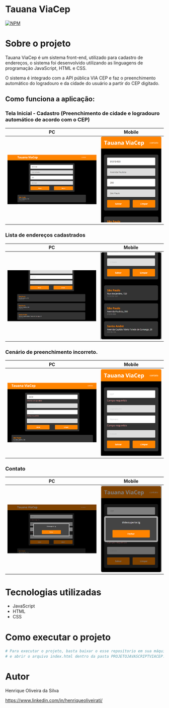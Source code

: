 # Tauana ViaCep
[![NPM](https://img.shields.io/badge/licence-MIT-blue)](https://github.com/HenriqueSilvaIt/ProjectJavaScriptViaCep/blob/main/LICENSE) 

# Sobre o projeto

Tauana ViaCep é um sistema front-end, utilizado para cadastro de endereços, o sistema foi desenvolvido utilizando as linguagens de programação
JavaScript, HTML e CSS.

O sistema é integrado com a API pública VIA CEP e faz o preenchimento automático do logradouro e da cidade do usuário a partir do CEP digitado.

## Como funciona a aplicação:

### Tela Inicial - Cadastro (Preenchimento de cidade e logradouro automático de acordo com o CEP)

PC             |  Mobile
:-------------------------:|:-------------------------:
![](https://github.com/HenriqueSilvaIt/Assets/blob/main/ViaCep%20-%20Java%20Script/tela%20c.png)  |  ![](https://github.com/HenriqueSilvaIt/Assets/blob/main/ViaCep%20-%20Java%20Script/Mobil.png)


### Lista de endereços cadastrados

PC             |  Mobile
:-------------------------:|:-------------------------:
![](https://github.com/HenriqueSilvaIt/Assets/blob/main/ViaCep%20-%20Java%20Script/c-%20listpng.png)  |  ![](https://github.com/HenriqueSilvaIt/Assets/blob/main/ViaCep%20-%20Java%20Script/m%20-%20lit.png)

### Cenário de preenchimento incorreto.

PC             |  Mobile
:-------------------------:|:-------------------------:
![](https://github.com/HenriqueSilvaIt/Assets/blob/main/ViaCep%20-%20Java%20Script/c%20-%20e.png)  |  ![](https://github.com/HenriqueSilvaIt/Assets/blob/main/ViaCep%20-%20Java%20Script/m%20e.png)

### Contato

PC             |  Mobile
:-------------------------:|:-------------------------:
![](https://github.com/HenriqueSilvaIt/Assets/blob/main/ViaCep%20-%20Java%20Script/contac.png)  |  ![](https://github.com/HenriqueSilvaIt/Assets/blob/main/ViaCep%20-%20Java%20Script/m%20-%20cont.png)

# Tecnologias utilizadas

- JavaScript
- HTML
- CSS
  
# Como executar o projeto

```bash
# Para executar o projeto, basta baixar o esse reposítorio em sua máquina,
# e abrir o arquivo index.html dentro da pasta PROJETOJAVASCRIPTVIACEP.
``` 
# Autor

Henrique Oliveira da Silva

https://www.linkedin.com/in/henriqueoliveirati/

